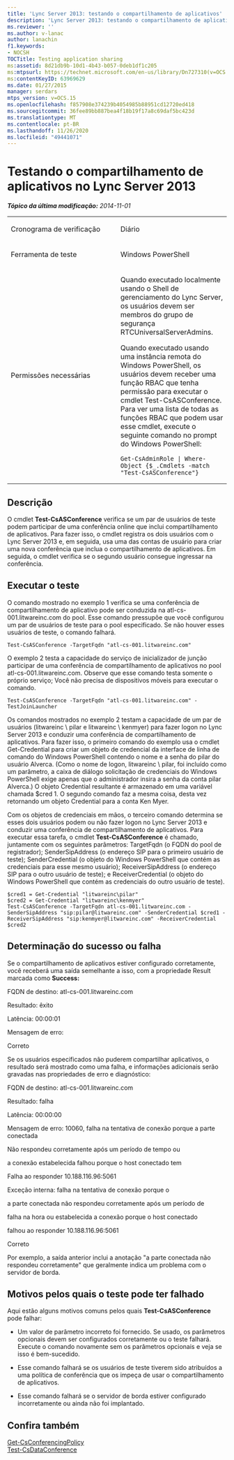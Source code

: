 ```yaml
---
title: 'Lync Server 2013: testando o compartilhamento de aplicativos'
description: 'Lync Server 2013: testando o compartilhamento de aplicativos.'
ms.reviewer: ''
ms.author: v-lanac
author: lanachin
f1.keywords:
- NOCSH
TOCTitle: Testing application sharing
ms:assetid: 8d21db9b-10d1-4b43-b057-0deb1df1c205
ms:mtpsurl: https://technet.microsoft.com/en-us/library/Dn727310(v=OCS.15)
ms:contentKeyID: 63969629
ms.date: 01/27/2015
manager: serdars
mtps_version: v=OCS.15
ms.openlocfilehash: f857908e374239b4054985b88951cd12720ed418
ms.sourcegitcommit: 36fee89bb887bea4f18b19f17a8c69daf5bc423d
ms.translationtype: MT
ms.contentlocale: pt-BR
ms.lasthandoff: 11/26/2020
ms.locfileid: "49441071"
---
```

# <a name="testing-application-sharing-in-lync-server-2013"></a>Testando o compartilhamento de aplicativos no Lync Server 2013

<div data-xmlns="http://www.w3.org/1999/xhtml">

<div class="topic" data-xmlns="http://www.w3.org/1999/xhtml" data-msxsl="urn:schemas-microsoft-com:xslt" data-cs="https://msdn.microsoft.com/">

<div data-asp="https://msdn2.microsoft.com/asp">



</div>

<div id="mainSection">

<div id="mainBody">

<span> </span>

_**Tópico da última modificação:** 2014-11-01_


<table>
<colgroup>
<col style="width: 50%" />
<col style="width: 50%" />
</colgroup>
<tbody>
<tr class="odd">
<td><p>Cronograma de verificação</p></td>
<td><p>Diário</p></td>
</tr>
<tr class="even">
<td><p>Ferramenta de teste</p></td>
<td><p>Windows PowerShell</p></td>
</tr>
<tr class="odd">
<td><p>Permissões necessárias</p></td>
<td><p>Quando executado localmente usando o Shell de gerenciamento do Lync Server, os usuários devem ser membros do grupo de segurança RTCUniversalServerAdmins.</p>
<p>Quando executado usando uma instância remota do Windows PowerShell, os usuários devem receber uma função RBAC que tenha permissão para executar o cmdlet Test-CsASConference. Para ver uma lista de todas as funções RBAC que podem usar esse cmdlet, execute o seguinte comando no prompt do Windows PowerShell:</p>
<pre><code>Get-CsAdminRole | Where-Object {$_.Cmdlets -match &quot;Test-CsASConference&quot;}</code></pre></td>
</tr>
</tbody>
</table>


<div>

## <a name="description"></a>Descrição

O cmdlet **Test-CsASConference** verifica se um par de usuários de teste podem participar de uma conferência online que inclui compartilhamento de aplicativos. Para fazer isso, o cmdlet registra os dois usuários com o Lync Server 2013 e, em seguida, usa uma das contas de usuário para criar uma nova conferência que inclua o compartilhamento de aplicativos. Em seguida, o cmdlet verifica se o segundo usuário consegue ingressar na conferência.

</div>

<div>

## <a name="running-the-test"></a>Executar o teste

O comando mostrado no exemplo 1 verifica se uma conferência de compartilhamento de aplicativo pode ser conduzida na atl-cs-001.litwareinc.com do pool. Esse comando pressupõe que você configurou um par de usuários de teste para o pool especificado. Se não houver esses usuários de teste, o comando falhará.

    Test-CsASConference -TargetFqdn "atl-cs-001.litwareinc.com"

O exemplo 2 testa a capacidade do serviço de inicializador de junção participar de uma conferência de compartilhamento de aplicativos no pool atl-cs-001.litwareinc.com. Observe que esse comando testa somente o próprio serviço; Você não precisa de dispositivos móveis para executar o comando.

    Test-CsASConference -TargetFqdn "atl-cs-001.litwareinc.com" -TestJoinLauncher 

Os comandos mostrados no exemplo 2 testam a capacidade de um par de usuários (litwareinc \\ pilar e litwareinc \\ kenmyer) para fazer logon no Lync Server 2013 e conduzir uma conferência de compartilhamento de aplicativos. Para fazer isso, o primeiro comando do exemplo usa o cmdlet Get-Credential para criar um objeto de credencial da interface de linha de comando do Windows PowerShell contendo o nome e a senha do pilar do usuário Alverca. (Como o nome de logon, litwareinc \\ pilar, foi incluído como um parâmetro, a caixa de diálogo solicitação de credenciais do Windows PowerShell exige apenas que o administrador insira a senha da conta pilar Alverca.) O objeto Credential resultante é armazenado em uma variável chamada $cred 1. O segundo comando faz a mesma coisa, desta vez retornando um objeto Credential para a conta Ken Myer.

Com os objetos de credenciais em mãos, o terceiro comando determina se esses dois usuários podem ou não fazer logon no Lync Server 2013 e conduzir uma conferência de compartilhamento de aplicativos. Para executar essa tarefa, o cmdlet **Test-CsASConference** é chamado, juntamente com os seguintes parâmetros: TargetFqdn (o FQDN do pool de registrador); SenderSipAddress (o endereço SIP para o primeiro usuário de teste); SenderCredential (o objeto do Windows PowerShell que contém as credenciais para esse mesmo usuário); ReceiverSipAddress (o endereço SIP para o outro usuário de teste); e ReceiverCredential (o objeto do Windows PowerShell que contém as credenciais do outro usuário de teste).

    $cred1 = Get-Credential "litwareinc\pilar" 
    $cred2 = Get-Credential "litwareinc\kenmyer" 
    Test-CsASConference -TargetFqdn atl-cs-001.litwareinc.com -SenderSipAddress "sip:pilar@litwareinc.com" -SenderCredential $cred1 -ReceiverSipAddress "sip:kenmyer@litwareinc.com" -ReceiverCredential $cred2

</div>

<div>

## <a name="determining-success-or-failure"></a>Determinação do sucesso ou falha

Se o compartilhamento de aplicativos estiver configurado corretamente, você receberá uma saída semelhante a isso, com a propriedade Result marcada como **Success:**

FQDN de destino: atl-cs-001.litwareinc.com

Resultado: êxito

Latência: 00:00:01

Mensagem de erro:

Correto

Se os usuários especificados não puderem compartilhar aplicativos, o resultado será mostrado como uma falha, e informações adicionais serão gravadas nas propriedades de erro e diagnóstico:

FQDN de destino: atl-cs-001.litwareinc.com

Resultado: falha

Latência: 00:00:00

Mensagem de erro: 10060, falha na tentativa de conexão porque a parte conectada

Não respondeu corretamente após um período de tempo ou

a conexão estabelecida falhou porque o host conectado tem

Falha ao responder 10.188.116.96:5061

Exceção interna: falha na tentativa de conexão porque o

a parte conectada não respondeu corretamente após um período de

falha na hora ou estabelecida a conexão porque o host conectado

falhou ao responder 10.188.116.96:5061

Correto

Por exemplo, a saída anterior inclui a anotação "a parte conectada não respondeu corretamente" que geralmente indica um problema com o servidor de borda.

</div>

<div>

## <a name="reasons-why-the-test-might-have-failed"></a>Motivos pelos quais o teste pode ter falhado

Aqui estão alguns motivos comuns pelos quais **Test-CsASConference** pode falhar:

  - Um valor de parâmetro incorreto foi fornecido. Se usado, os parâmetros opcionais devem ser configurados corretamente ou o teste falhará. Execute o comando novamente sem os parâmetros opcionais e veja se isso é bem-sucedido.

  - Esse comando falhará se os usuários de teste tiverem sido atribuídos a uma política de conferência que os impeça de usar o compartilhamento de aplicativos.

  - Esse comando falhará se o servidor de borda estiver configurado incorretamente ou ainda não foi implantado.

</div>

<div>

## <a name="see-also"></a>Confira também


[Get-CsConferencingPolicy](https://docs.microsoft.com/powershell/module/skype/Get-CsConferencingPolicy)  
[Test-CsDataConference](https://docs.microsoft.com/powershell/module/skype/Test-CsDataConference)  
  

</div>

</div>

<span> </span>

</div>

</div>

</div>

